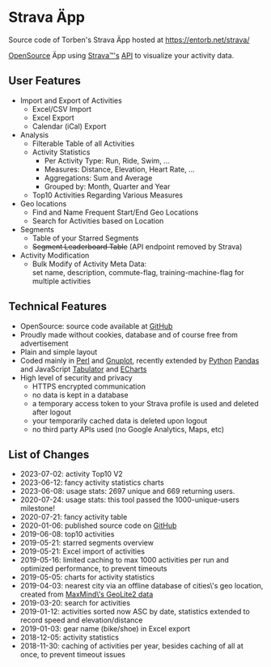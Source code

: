 # Strava Äpp

Source code of Torben's Strava Äpp hosted at <https://entorb.net/strava/>

[OpenSource](https://github.com/entorb/strava) Äpp using [Strava™'s](https://www.strava.com) [API](https://developers.strava.com/) to visualize your activity data.

## User Features

* Import and Export of Activities
  * Excel/CSV Import
  * Excel Export
  * Calendar (iCal) Export
* Analysis
  * Filterable Table of all Activities
  * Activity Statistics
    * Per Activity Type: Run, Ride, Swim, ...
    * Measures: Distance, Elevation, Heart Rate, ...
    * Aggregations: Sum and Average
    * Grouped by: Month, Quarter and Year
  * Top10 Activities Regarding Various Measures
* Geo locations
  * Find and Name Frequent Start/End Geo Locations
  * Search for Activities based on Location
* Segments
  * Table of your Starred Segments
  * ~~Segment Leaderboard Table~~ (API endpoint removed by Strava)
* Activity Modification
  * Bulk Modify of Activity Meta Data: \
set name, description, commute-flag, training-machine-flag for multiple activities

## Technical Features

* OpenSource: source code available at [GitHub](https://github.com/entorb/strava)
* Proudly made without cookies, database and of course free from advertisement
* Plain and simple layout
* Coded mainly in [Perl](/wickie/Perl) and [Gnuplot](/wickie/Gnuplot), recently extended by [Python](/wickie/Python) [Pandas](/wickie/Pandas) and JavaScript [Tabulator](https://tabulator.info/) and [ECharts](https://echarts.apache.org/)
* High level of security and privacy
  * HTTPS encrypted communication
  * no data is kept in a database
  * a temporary access token to your Strava profile is used and deleted after logout
  * your temporarily cached data is deleted upon logout
  * no third party APIs used (no Google Analytics, Maps, etc)

## List of Changes

* 2023-07-02: activity Top10 V2
* 2023-06-12: fancy activity statistics charts
* 2023-06-08: usage stats: 2697 unique and 669 returning users.
* 2020-07-24: usage stats: this tool passed the 1000-unique-users milestone!
* 2020-07-21: fancy activity table
* 2020-01-06: published source code on [GitHub](https://github.com/entorb/strava/)
* 2019-06-08: top10 activities
* 2019-05-21: starred segments overview
* 2019-05-21: Excel import of activities
* 2019-05-16: limited caching to max 1000 activities per run and optimized performance, to prevent timeouts
* 2019-05-05: charts for activity statistics
* 2019-04-03: nearest city via an offline database of cities\\'s geo location, created from [MaxMind\\'s GeoLite2 data](https://www.maxmind.com)
* 2019-03-20: search for activities
* 2019-01-12: activities sorted now ASC by date, statistics extended to record speed and elevation/distance
* 2019-01-03: gear name (bike/shoe) in Excel export
* 2018-12-05: activity statistics
* 2018-11-30: caching of activities per year, besides caching of all at once, to prevent timeout issues
